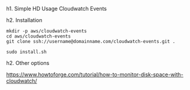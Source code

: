 
h1. Simple HD Usage Cloudwatch Events

h2. Installation
```git
mkdir -p aws/cloudwatch-events
cd aws/cloudwatch-events
git clone ssh://username@domainname.com/cloudwatch-events.git .
```

```install
sudo install.sh
```

h2. Other options

https://www.howtoforge.com/tutorial/how-to-monitor-disk-space-with-cloudwatch/

